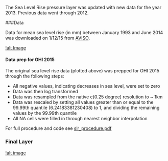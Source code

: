 The Sea Level Rise pressure layer was updated with new data for the year 2013. Previous data went through 2012.  


###Data
  
Data for mean sea level rise (in mm) between January 1993 and June 2014 was downloaded on 1/12/15 from [AVISO](http://www.aviso.altimetry.fr/en/data/products/ocean-indicators-products/mean-sea-level/products-images.html).


[!alt Image](https://github.com/OHI-Science/ohiprep/blob/master/globalprep/AVISO-SeaLevelRise_v2015/images/slr_mm_raster_93_14.png)


#### Data prep for OHI 2015

The original sea level rise data (plotted above) was prepped for OHI 2015 through the following steps:

- All negative values, indicating decreases in sea level, were set to zero  
- Data was then log transformed
- Data was resampled from the native c(0.25 degree) resolution to ~ 1km
- Data was rescaled by setting all values greater than or equal to the 99.99th quantile (6.24183381230408) to 1, and dividing the remaining values by the 99.99th quantile
- All NA cells were filled in through nearest neighbor interpolation


For full procedure and code see [slr_procedure.pdf](https://github.com/OHI-Science/ohiprep/blob/master/globalprep/AVISO-SeaLevelRise_v2015/slr_procedure.pdf)

### Final Layer

[!alt image](https://github.com/OHI-Science/ohiprep/blob/master/globalprep/AVISO-SeaLevelRise_v2015/images/slr_final.png)